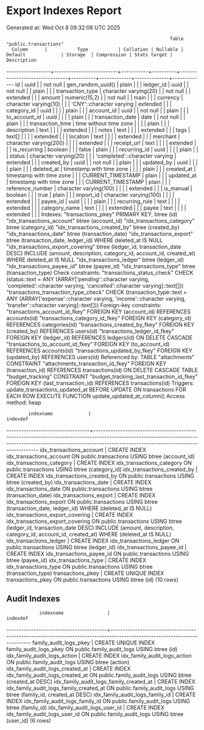 # Export Indexes Report
Generated at: Wed Oct  8 09:32:08 UTC 2025

                                                                Table "public.transactions"
      Column      |           Type           | Collation | Nullable |            Default             | Storage  | Compression | Stats target | Description 
------------------+--------------------------+-----------+----------+--------------------------------+----------+-------------+--------------+-------------
 id               | uuid                     |           | not null | gen_random_uuid()              | plain    |             |              | 
 ledger_id        | uuid                     |           | not null |                                | plain    |             |              | 
 transaction_type | character varying(20)    |           | not null |                                | extended |             |              | 
 amount           | numeric(15,2)            |           | not null |                                | main     |             |              | 
 currency         | character varying(10)    |           |          | 'CNY'::character varying       | extended |             |              | 
 category_id      | uuid                     |           |          |                                | plain    |             |              | 
 account_id       | uuid                     |           | not null |                                | plain    |             |              | 
 to_account_id    | uuid                     |           |          |                                | plain    |             |              | 
 transaction_date | date                     |           | not null |                                | plain    |             |              | 
 transaction_time | time without time zone   |           |          |                                | plain    |             |              | 
 description      | text                     |           |          |                                | extended |             |              | 
 notes            | text                     |           |          |                                | extended |             |              | 
 tags             | text[]                   |           |          |                                | extended |             |              | 
 location         | text                     |           |          |                                | extended |             |              | 
 merchant         | character varying(200)   |           |          |                                | extended |             |              | 
 receipt_url      | text                     |           |          |                                | extended |             |              | 
 is_recurring     | boolean                  |           |          | false                          | plain    |             |              | 
 recurring_id     | uuid                     |           |          |                                | plain    |             |              | 
 status           | character varying(20)    |           |          | 'completed'::character varying | extended |             |              | 
 created_by       | uuid                     |           | not null |                                | plain    |             |              | 
 updated_by       | uuid                     |           |          |                                | plain    |             |              | 
 deleted_at       | timestamp with time zone |           |          |                                | plain    |             |              | 
 created_at       | timestamp with time zone |           |          | CURRENT_TIMESTAMP              | plain    |             |              | 
 updated_at       | timestamp with time zone |           |          | CURRENT_TIMESTAMP              | plain    |             |              | 
 reference_number | character varying(100)   |           |          |                                | extended |             |              | 
 is_manual        | boolean                  |           |          | true                           | plain    |             |              | 
 import_id        | character varying(100)   |           |          |                                | extended |             |              | 
 payee_id         | uuid                     |           |          |                                | plain    |             |              | 
 recurring_rule   | text                     |           |          |                                | extended |             |              | 
 category_name    | text                     |           |          |                                | extended |             |              | 
 payee            | text                     |           |          |                                | extended |             |              | 
Indexes:
    "transactions_pkey" PRIMARY KEY, btree (id)
    "idx_transactions_account" btree (account_id)
    "idx_transactions_category" btree (category_id)
    "idx_transactions_created_by" btree (created_by)
    "idx_transactions_date" btree (transaction_date)
    "idx_transactions_export" btree (transaction_date, ledger_id) WHERE deleted_at IS NULL
    "idx_transactions_export_covering" btree (ledger_id, transaction_date DESC) INCLUDE (amount, description, category_id, account_id, created_at) WHERE deleted_at IS NULL
    "idx_transactions_ledger" btree (ledger_id)
    "idx_transactions_payee_id" btree (payee_id)
    "idx_transactions_type" btree (transaction_type)
Check constraints:
    "transactions_status_check" CHECK (status::text = ANY (ARRAY['pending'::character varying, 'completed'::character varying, 'cancelled'::character varying]::text[]))
    "transactions_transaction_type_check" CHECK (transaction_type::text = ANY (ARRAY['expense'::character varying, 'income'::character varying, 'transfer'::character varying]::text[]))
Foreign-key constraints:
    "transactions_account_id_fkey" FOREIGN KEY (account_id) REFERENCES accounts(id)
    "transactions_category_id_fkey" FOREIGN KEY (category_id) REFERENCES categories(id)
    "transactions_created_by_fkey" FOREIGN KEY (created_by) REFERENCES users(id)
    "transactions_ledger_id_fkey" FOREIGN KEY (ledger_id) REFERENCES ledgers(id) ON DELETE CASCADE
    "transactions_to_account_id_fkey" FOREIGN KEY (to_account_id) REFERENCES accounts(id)
    "transactions_updated_by_fkey" FOREIGN KEY (updated_by) REFERENCES users(id)
Referenced by:
    TABLE "attachments" CONSTRAINT "attachments_transaction_id_fkey" FOREIGN KEY (transaction_id) REFERENCES transactions(id) ON DELETE CASCADE
    TABLE "budget_tracking" CONSTRAINT "budget_tracking_last_transaction_id_fkey" FOREIGN KEY (last_transaction_id) REFERENCES transactions(id)
Triggers:
    update_transactions_updated_at BEFORE UPDATE ON transactions FOR EACH ROW EXECUTE FUNCTION update_updated_at_column()
Access method: heap


            indexname             |                                                                                                     indexdef                                                                                                      
----------------------------------+-------------------------------------------------------------------------------------------------------------------------------------------------------------------------------------------------------------------
 idx_transactions_account         | CREATE INDEX idx_transactions_account ON public.transactions USING btree (account_id)
 idx_transactions_category        | CREATE INDEX idx_transactions_category ON public.transactions USING btree (category_id)
 idx_transactions_created_by      | CREATE INDEX idx_transactions_created_by ON public.transactions USING btree (created_by)
 idx_transactions_date            | CREATE INDEX idx_transactions_date ON public.transactions USING btree (transaction_date)
 idx_transactions_export          | CREATE INDEX idx_transactions_export ON public.transactions USING btree (transaction_date, ledger_id) WHERE (deleted_at IS NULL)
 idx_transactions_export_covering | CREATE INDEX idx_transactions_export_covering ON public.transactions USING btree (ledger_id, transaction_date DESC) INCLUDE (amount, description, category_id, account_id, created_at) WHERE (deleted_at IS NULL)
 idx_transactions_ledger          | CREATE INDEX idx_transactions_ledger ON public.transactions USING btree (ledger_id)
 idx_transactions_payee_id        | CREATE INDEX idx_transactions_payee_id ON public.transactions USING btree (payee_id)
 idx_transactions_type            | CREATE INDEX idx_transactions_type ON public.transactions USING btree (transaction_type)
 transactions_pkey                | CREATE UNIQUE INDEX transactions_pkey ON public.transactions USING btree (id)
(10 rows)


## Audit Indexes
                indexname                |                                                         indexdef                                                          
-----------------------------------------+---------------------------------------------------------------------------------------------------------------------------
 family_audit_logs_pkey                  | CREATE UNIQUE INDEX family_audit_logs_pkey ON public.family_audit_logs USING btree (id)
 idx_family_audit_logs_action            | CREATE INDEX idx_family_audit_logs_action ON public.family_audit_logs USING btree (action)
 idx_family_audit_logs_created_at        | CREATE INDEX idx_family_audit_logs_created_at ON public.family_audit_logs USING btree (created_at DESC)
 idx_family_audit_logs_family_created_at | CREATE INDEX idx_family_audit_logs_family_created_at ON public.family_audit_logs USING btree (family_id, created_at DESC)
 idx_family_audit_logs_family_id         | CREATE INDEX idx_family_audit_logs_family_id ON public.family_audit_logs USING btree (family_id)
 idx_family_audit_logs_user_id           | CREATE INDEX idx_family_audit_logs_user_id ON public.family_audit_logs USING btree (user_id)
(6 rows)

